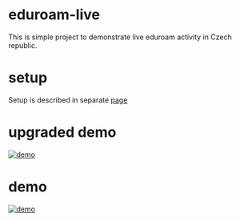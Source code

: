 # eduroam-live

This is simple project to demonstrate live eduroam activity in Czech republic.

# setup

Setup is described in separate [page](https://github.com/CESNET/eduroam-live/blob/master/setup.md)

# upgraded demo
[![demo](https://img.youtube.com/vi/6BHbjWfg9SQ/0.jpg)](https://www.youtube.com/watch?v=6BHbjWfg9SQ)


# demo
[![demo](https://img.youtube.com/vi/5GSSmtii-ps/0.jpg)](https://www.youtube.com/watch?v=5GSSmtii-ps)


